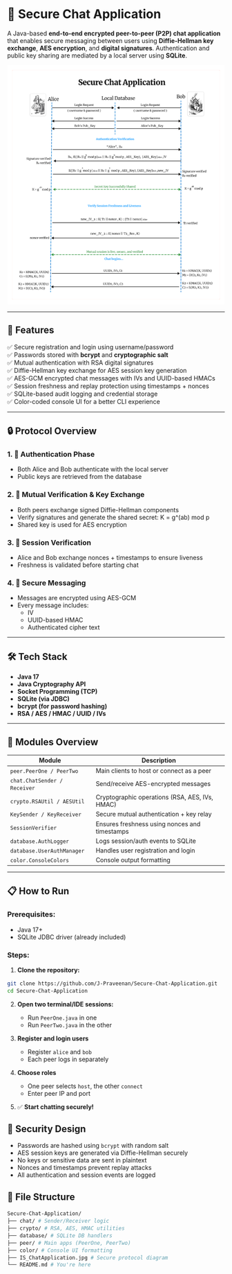# 🔐 Secure Chat Application

A Java-based **end-to-end encrypted peer-to-peer (P2P) chat application** that enables secure messaging between users using **Diffie-Hellman key exchange**, **AES encryption**, and **digital signatures**. Authentication and public key sharing are mediated by a local server using **SQLite**.

![Secure Chat Protocol](IS_ChatApplication.jpg)

---

## 🚀 Features

✅ Secure registration and login using username/password  
✅ Passwords stored with **bcrypt** and **cryptographic salt**  
✅ Mutual authentication with RSA digital signatures  
✅ Diffie-Hellman key exchange for AES session key generation  
✅ AES-GCM encrypted chat messages with IVs and UUID-based HMACs  
✅ Session freshness and replay protection using timestamps + nonces  
✅ SQLite-based audit logging and credential storage  
✅ Color-coded console UI for a better CLI experience

---

## 🔒 Protocol Overview

### 1. 🔑 Authentication Phase
- Both Alice and Bob authenticate with the local server
- Public keys are retrieved from the database

### 2. 🤝 Mutual Verification & Key Exchange
- Both peers exchange signed Diffie-Hellman components
- Verify signatures and generate the shared secret:
K = g^(ab) mod p
- Shared key is used for AES encryption

### 3. 🧠 Session Verification
- Alice and Bob exchange nonces + timestamps to ensure liveness
- Freshness is validated before starting chat

### 4. 📡 Secure Messaging
- Messages are encrypted using AES-GCM
- Every message includes:
   - IV
   - UUID-based HMAC
   - Authenticated cipher text

---

## 🛠️ Tech Stack

- **Java 17**
- **Java Cryptography API**
- **Socket Programming (TCP)**
- **SQLite (via JDBC)**
- **bcrypt (for password hashing)**
- **RSA / AES / HMAC / UUID / IVs**

---

## 🧪 Modules Overview

| Module                     | Description                                       |
|----------------------------|---------------------------------------------------|
| `peer.PeerOne / PeerTwo`   | Main clients to host or connect as a peer        |
| `chat.ChatSender / Receiver` | Send/receive AES-encrypted messages            |
| `crypto.RSAUtil / AESUtil` | Cryptographic operations (RSA, AES, IVs, HMAC)   |
| `KeySender / KeyReceiver`  | Secure mutual authentication + key relay        |
| `SessionVerifier`          | Ensures freshness using nonces and timestamps    |
| `database.AuthLogger`      | Logs session/auth events to SQLite              |
| `database.UserAuthManager` | Handles user registration and login             |
| `color.ConsoleColors`      | Console output formatting                        |

---

## 📋 How to Run

### Prerequisites:
- Java 17+
- SQLite JDBC driver (already included)

### Steps:

1. **Clone the repository:**
 ```bash
 git clone https://github.com/J-Praveenan/Secure-Chat-Application.git
 cd Secure-Chat-Application
```
2. **Open two terminal/IDE sessions:**
   - Run `PeerOne.java` in one
   - Run `PeerTwo.java` in the other

3. **Register and login users**
   - Register `alice` and `bob`
   - Each peer logs in separately

4. **Choose roles**
   - One peer selects `host`, the other `connect`
   - Enter peer IP and port

5. ✅ **Start chatting securely!**

## 🔐 Security Design
- Passwords are hashed using `bcrypt` with random salt
- AES session keys are generated via Diffie-Hellman securely
- No keys or sensitive data are sent in plaintext
- Nonces and timestamps prevent replay attacks
- All authentication and session events are logged

## 📁 File Structure
 ```bash
Secure-Chat-Application/
├── chat/ # Sender/Receiver logic
├── crypto/ # RSA, AES, HMAC utilities
├── database/ # SQLite DB handlers
├── peer/ # Main apps (PeerOne, PeerTwo)
├── color/ # Console UI formatting
├── IS_ChatApplication.jpg # Secure protocol diagram
└── README.md # You're here
```

